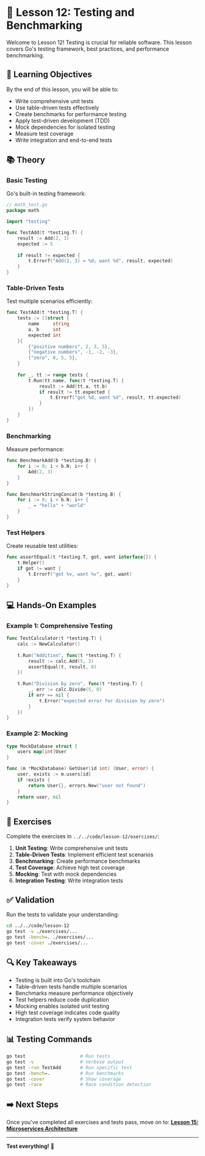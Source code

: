 # 📘 Lesson 12: Testing and Benchmarking

Welcome to Lesson 12! Testing is crucial for reliable software. This lesson covers Go's testing framework, best practices, and performance benchmarking.

## 🎯 Learning Objectives

By the end of this lesson, you will be able to:
- Write comprehensive unit tests
- Use table-driven tests effectively
- Create benchmarks for performance testing
- Apply test-driven development (TDD)
- Mock dependencies for isolated testing
- Measure test coverage
- Write integration and end-to-end tests

## 📚 Theory

### Basic Testing

Go's built-in testing framework:

```go
// math_test.go
package math

import "testing"

func TestAdd(t *testing.T) {
    result := Add(2, 3)
    expected := 5
    
    if result != expected {
        t.Errorf("Add(2, 3) = %d; want %d", result, expected)
    }
}
```

### Table-Driven Tests

Test multiple scenarios efficiently:

```go
func TestAdd(t *testing.T) {
    tests := []struct {
        name     string
        a, b     int
        expected int
    }{
        {"positive numbers", 2, 3, 5},
        {"negative numbers", -1, -2, -3},
        {"zero", 0, 5, 5},
    }
    
    for _, tt := range tests {
        t.Run(tt.name, func(t *testing.T) {
            result := Add(tt.a, tt.b)
            if result != tt.expected {
                t.Errorf("got %d, want %d", result, tt.expected)
            }
        })
    }
}
```

### Benchmarking

Measure performance:

```go
func BenchmarkAdd(b *testing.B) {
    for i := 0; i < b.N; i++ {
        Add(2, 3)
    }
}

func BenchmarkStringConcat(b *testing.B) {
    for i := 0; i < b.N; i++ {
        _ = "hello" + "world"
    }
}
```

### Test Helpers

Create reusable test utilities:

```go
func assertEqual(t *testing.T, got, want interface{}) {
    t.Helper()
    if got != want {
        t.Errorf("got %v, want %v", got, want)
    }
}
```

## 💻 Hands-On Examples

### Example 1: Comprehensive Testing
```go
func TestCalculator(t *testing.T) {
    calc := NewCalculator()
    
    t.Run("Addition", func(t *testing.T) {
        result := calc.Add(5, 3)
        assertEqual(t, result, 8)
    })
    
    t.Run("Division by zero", func(t *testing.T) {
        _, err := calc.Divide(5, 0)
        if err == nil {
            t.Error("expected error for division by zero")
        }
    })
}
```

### Example 2: Mocking
```go
type MockDatabase struct {
    users map[int]User
}

func (m *MockDatabase) GetUser(id int) (User, error) {
    user, exists := m.users[id]
    if !exists {
        return User{}, errors.New("user not found")
    }
    return user, nil
}
```

## 🧪 Exercises

Complete the exercises in `../../code/lesson-12/exercises/`:

1. **Unit Testing**: Write comprehensive unit tests
2. **Table-Driven Tests**: Implement efficient test scenarios
3. **Benchmarking**: Create performance benchmarks
4. **Test Coverage**: Achieve high test coverage
5. **Mocking**: Test with mock dependencies
6. **Integration Testing**: Write integration tests

## ✅ Validation

Run the tests to validate your understanding:

```bash
cd ../../code/lesson-12
go test -v ./exercises/...
go test -bench=. ./exercises/...
go test -cover ./exercises/...
```

## 🔍 Key Takeaways

- Testing is built into Go's toolchain
- Table-driven tests handle multiple scenarios
- Benchmarks measure performance objectively
- Test helpers reduce code duplication
- Mocking enables isolated unit testing
- High test coverage indicates code quality
- Integration tests verify system behavior

## 📊 Testing Commands

```bash
go test                    # Run tests
go test -v                 # Verbose output
go test -run TestAdd       # Run specific test
go test -bench=.           # Run benchmarks
go test -cover             # Show coverage
go test -race              # Race condition detection
```

## ➡️ Next Steps

Once you've completed all exercises and tests pass, move on to:
**[Lesson 15: Microservices Architecture](../lesson-15/README.md)**

---

**Test everything!** 🚀
